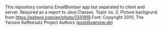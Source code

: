 This repository contains EmailBomber app but separated to client and server.
Required as a report to Java Classes.
Topic no. 3.
Picture backgrund from https://pxhere.com/en/photo/1331919
Font: Copyright 2010, The Yanone Kaffeesatz Project Authors (post@yanone.de)
